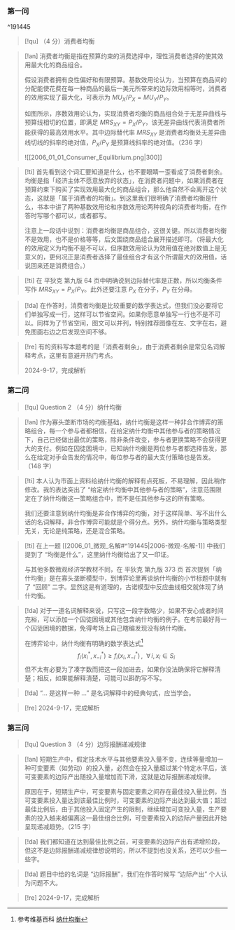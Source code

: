 ### 第一问
^191445

> [!qu] 
> （4 分）消费者均衡

> [!an]
> 消费者均衡是指在预算约束的消费选择中，理性消费者选择的使其效用最大化的商品组合。
> 
> 假设消费者拥有良性偏好和有限预算。基数效用论认为，当预算在商品间的分配能使花费在每一种商品的最后一美元所带来的边际效用相等时，消费者的效用实现了最大化，可表示为 $MU_X/P_X=MU_Y/P_Y$。
> 
> 如图所示，序数效用论认为，实现消费者均衡的商品组合处于无差异曲线与预算线相切的位置，即满足 $MRS_{XY}={P_X}/{P_Y}$，该无差异曲线代表消费者所能获得的最高效用水平。其中边际替代率 $MRS_{XY}$ 是消费者均衡处无差异曲线切线的斜率的绝对值，${P_X}/{P_Y}$ 是预算线斜率的绝对值。（236 字）
> 
> ![[2006_01_01_Consumer_Equilibrium.png|300]]

> [!ti] 
> 首先看到这个词汇要知道是什么，也不要眼睛一歪看成了消费者剩余。均衡是指「经济主体不愿意放弃的状态」，在消费者问题中，如果消费者在预算约束下购买了实现效用最大化的商品组合，那么他自然不会离开这个状态，这就是「属于消费者的均衡」。到这里我们很明确了消费者均衡是什么，书本中讲了两种基数效用论和序数效用论两种视角的消费者均衡，在作答时写哪个都可以，或者都写。
> 
> 注意上一段话中说到：消费者均衡是商品组合，这很关键。所以消费者均衡不是效用，也不是价格等等，后文围绕商品组合展开描述即可。（将最大化的效用定义为均衡不是不可以，但序数效用论认为效用值在绝对数值上是无意义的，更何况正是消费者选择了最佳组合才有这个所谓最大的效用值，话说回来还是消费组合。）

> [!ti]
> 在 平狄克 第九版 64 页中明确说到边际替代率是正数，所以均衡条件写作 $MRS_{XY}=P_X/P_Y$。此外还要注意 $P_X$ 在分子，$P_Y$ 在分母。

> [!da]
> 在作答时，消费者均衡是比较重要的数学表达式，但我们没必要将它们单独写成一行，这样可以节省空间。如果你愿意单独写一行也不是不可以。同样为了节省空间，图文可以并列，特别推荐图像在左、文字在右，避免图画右边之后发现空间不够。

> [!re]
> 有的资料写本题考的是「消费者剩余」，由于消费者剩余是常见名词解释考点，这里有意避开热门考点。
> 
> 2024-9-17，完成解析

### 第二问

> [!qu] Question 2
> （4 分）纳什均衡

> [!an]
> 作为寡头垄断市场的均衡基础，纳什均衡是这样一种非合作博弈的策略组合，每一个参与者都相信，在给定纳什均衡中其他参与者的策略情况下，自己已经做出最优的策略，除非条件改变，参与者更换策略不会获得更大的支付。例如在囚徒困境中，已知纳什均衡是两位参与者都选择告发，那么在给定对手会告发的情况中，每位参与者的最大支付策略也是告发。（148 字）

> [!ti]
> 本人认为市面上资料给纳什均衡的解释有点死板，不易理解，因此稍作修改。我的表达突出了 “给定纳什均衡中其他参与者的策略”，注意范围限定在了纳什均衡这一策略组合中，而不是任其他参与这的所有策略。
> 
> 我们还要注意到纳什均衡是非合作博弈的均衡，对于这样简单、写不出什么话的名词解释，非合作博弈可能就是个得分点。另外，纳什均衡与策略类型无关，无论是纯策略，还是混合策略。

> [!ti]
> 在上一题 [[2006_01_微观_名解#^191445|2006-微观-名解-1]] 中我们提到了 “均衡是什么”，这里纳什均衡给出了又一印证。
> 
> 与其他多数微观经济学教材不同，在 平狄克 第九版 373 页 首次提到「纳什均衡」是在寡头垄断模型中，到博弈论里再谈纳什均衡的小节标题中就有了 “回顾” 二字。显然这是有道理的，古诺模型中反应曲线相交就体现了纳什均衡。

> [!da]
> 对于一道名词解释来说，只写这一段字数略少，如果不安心或者时间充裕，可以添加一个囚徒困境或其他包含纳什均衡的例子。在考前最好背一个囚徒困境的数据，免得考场上自己瞎编发现没有纳什均衡。
> 
> 在博弈论中，纳什均衡有明确的数学表达式[^1]
> $$f_i\left(x^*_i,x^*_{-i}\right)\ge f_i\left(x_i,x^*_{-i}\right)\,, \ \ \forall\,i,x_i\in S_i$$
> 但不太有必要为了凑字数而把这一段加进去，如果你没法确保将它解释清楚；相反，如果能解释清楚，可能可以斟酌写不写。

> [!da]
> “… 是这样一种 …” 是名词解释中的经典句式，应当学会。

> [!re]
> 2024-9-17，完成解析

### 第三问

> [!qu] Question 3
> （4 分）边际报酬递减规律

> [!an]
> 短期生产中，假定技术水平与其他要素投入量不变，连续等量增加一种可变要素（如劳动）的投入量，必然会在投入量超过某个特定水平后，该可变要素的边际产出随投入量增加而下滑，这就是边际报酬递减规律。
> 
> 原因在于，短期生产中，可变要素与固定要素之间存在最佳投入量比例，当可变要素投入量达到该最佳比例时，可变要素的边际产出达到最大值；超过最佳比例后，由于其他投入固定产生的限制，继续增加可变投入量，生产要素的投入越来越偏离这一最佳组合比例，可变要素投入的边际产量因此开始呈现递减趋势。（215 字）

> [!da]
> 我们都知道在达到最佳比例之前，可变要素的边际产出有递增阶段，但这不是边际报酬递减规律想说明的，所以不提到也没关系，还可以少些一些字。
> 

> [!da]
> 题目中给的名词是 “边际报酬”，我们在作答时候写 “边际产出” 个人认为问题不大。

> [!re]
> 2024-9-17，完成解析

[^1]: 参考维基百科 [纳什均衡](https://zh.wikipedia.org/wiki/%E7%BA%B3%E4%BB%80%E5%9D%87%E8%A1%A1)